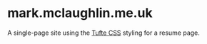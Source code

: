 # mark.mclaughlin.me.uk

A single-page site using the [Tufte CSS](https://edwardtufte.github.io/tufte-css/) styling for a resume page.
